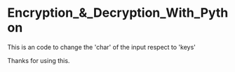 # Encryption_&_Decryption_With_Python

This is an code to change the 'char' of the input respect to 'keys'

Thanks for using this.
